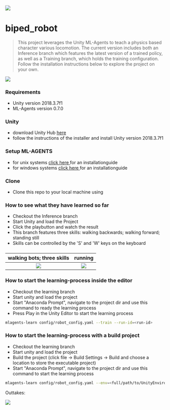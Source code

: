 ### <img src="./cycle_banner_02.PNG"></img>
# biped_robot

>This project leverages the Unity ML-Agents to teach a physics based character various locomotion.
The current version includes both an Inference branch which features the latest version of a trained policy,
as well as a Training branch, which holds the training configuration.
Follow the installation instructions below to explore the project on your own.

![](./cycle_banner_02.PNG)

### Requirements
- Unity version 2018.3.7f1
- ML-Agents version 0.7.0


### Unity
- download Unity Hub <a href="https://public-cdn.cloud.unity3d.com/hub/prod/UnityHubSetup.exe" target="_blank"> here </a>
- follow the instructions of the installer and install Unity version 2018.3.7f1
### Setup ML-AGENTS
- for unix systems <a href="https://github.com/Unity-Technologies/ml-agents/blob/master/docs/Installation.md" target="_blank"> click here </a>  for an installationguide
- for windows systems <a href="https://github.com/Unity-Technologies/ml-agents/blob/master/docs/Installation-Windows.md" target="_blank"> click here </a>  for an installationguide

### Clone

- Clone this repo to your local machine using

### How to see what they have learned so far
* Checkout the Inference branch
* Start Unity and load the Project
* Click the playbutton and watch the result
* This branch features three skills: walking backwards; walking forward; standing still
* Skills can be controlled by the 'S' and 'W' keys on the keyboard
###
walking bots; three skills |  running
:-------------------------:|:-------------------------:
![](./threeSkills.gif)  |  ![](./marathonRob006.gif)

### How to start the learning-process inside the editor
* Checkout the learning branch
* Start unity and load the project
* Start "Anaconda Prompt", navigate to the project dir and use this command to ready the learning process
* Press Play in the Unity Editor to start the learning process
```sh
mlagents-learn config/robot_config.yaml --train --run-id=<run-id> 
```


### How to start the learning-process with a build project
* Checkout the learning branch
* Start unity and load the project
* Build the project (click file -> Build Settings -> Build and choose a location to store the executable project)
* Start "Anaconda Prompt", navigate to the project dir and use this command to start the learning process
```sh
mlagents-learn config/robot_config.yaml --env=<full/path/to/UnityEnvironment.exe> --train --run-id=<run-id>
```

Outtakes:

![](./biped_robot_02.gif)